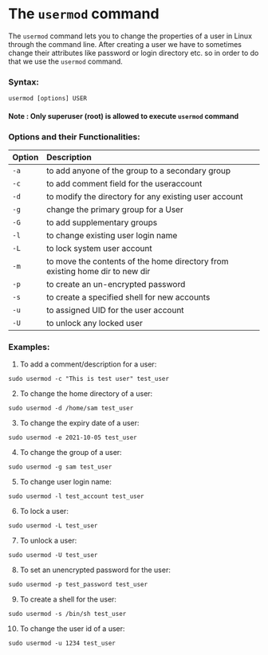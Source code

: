 # The `usermod` command

The `usermod` command lets you to change the properties of a user in Linux through the command line. After creating a user we have to sometimes change their attributes like password or login directory etc. so in order to do that we use the `usermod` command.

### Syntax:

```
usermod [options] USER
```

#### Note : Only superuser (root) is allowed to execute `usermod` command 

### Options and their Functionalities:

|**Option**   |**Description**   |
|:---|:---|
|`-a`|to add anyone of the group to a secondary group|
|`-c`|to add comment field for the useraccount|
|`-d`|to modify the directory for any existing user account|
|`-g`|change the primary group for a User|
|`-G`|to add supplementary groups|
|`-l`|to change existing user login name|
|`-L`|to lock system user account|
|`-m`|to move the contents of the home directory from existing home dir to new dir|
|`-p`|to create an un-encrypted password|
|`-s`|to create a specified shell for new accounts|
|`-u`|to assigned UID for the user account|
|`-U`|to unlock any locked user|

### Examples:

1. To add a comment/description for a user:
```
sudo usermod -c "This is test user" test_user
```

2. To change the home directory of a user:
```
sudo usermod -d /home/sam test_user
```

3. To change the expiry date of a user: 
```
sudo usermod -e 2021-10-05 test_user
```

4. To change the group of a user: 
```
sudo usermod -g sam test_user
```

5. To change user login name:
``` 
sudo usermod -l test_account test_user
```

6. To lock a user:
```
sudo usermod -L test_user
```

7. To unlock a user:
```
sudo usermod -U test_user
```

8. To set an unencrypted password for the user:
```
sudo usermod -p test_password test_user
```

9. To create a shell for the user:
```
sudo usermod -s /bin/sh test_user
```

10. To change the user id of a user:
``` 
sudo usermod -u 1234 test_user
```
